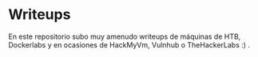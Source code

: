 # Writeups
En este repositorio subo muy amenudo writeups de máquinas de HTB, Dockerlabs y en ocasiones de HackMyVm, Vulnhub o TheHackerLabs :) .
